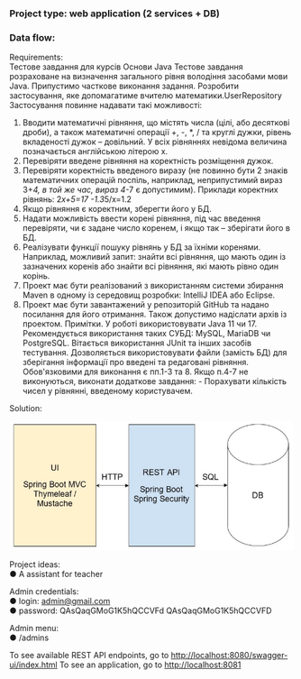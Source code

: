 ### Project type: web application (2 services + DB)

### Data flow:

Requirements:<br>
Тестове завдання для курсів Основи Java
Тестове завдання розраховане на визначення загального рівня володіння засобами мови Java. Припустимо часткове виконання задання.
Розробити застосування, яке допомагатиме вчителю математики.UserRepository
Застосування повинне надавати такі можливості:<br> 
1. Вводити математичні рівняння, що містять числа (цілі, або десяткові дроби), а також математичні операції +, -, *, / та круглі дужки, рівень вкладеності дужок – довільний. У всіх рівняннях невідома величина позначається англійською літерою x.<br>
2. Перевіряти введене рівняння на коректність розміщення дужок.<br>
3. Перевіряти коректність введеного виразу (не повинно бути 2 знаків математичних операцій поспіль, наприклад, неприпустимий вираз 3+*4, в той же час, вираз 4*-7 є допустимим).
Приклади коректних рівнянь:
2*x+5=17 -1.3*5/x=1.2<br>
4. Якщо рівняння є коректним, зберегти його у БД.<br>
5. Надати можливість ввести корені рівняння, під час введення перевіряти, чи є задане число коренем, і якщо так – зберігати його в БД.<br> 
6. Реалізувати функції пошуку рівнянь у БД за їхніми коренями.
   Наприклад, можливий запит: знайти всі рівняння, що мають один із зазначених коренів або знайти всі рівняння, які мають рівно один корінь.<br> 
7. Проект має бути реалізований з використанням системи збирання Maven в одному із середовищ розробки: IntelliJ IDEA або Eclipse.
8. Проект має бути завантажений у репозиторій GitHub та надано
   посилання для його отримання. Також допустимо надіслати архів із проектом.
   Примітки.
   У роботі використовувати Java 11 чи 17.
   Рекомендується використання таких СУБД: MySQL, MariaDB чи PostgreSQL.
   Вітається використання JUnit та інших засобів тестування.
   Дозволяється використовувати файли (замість БД) для зберігання інформації про введені та редаговані рівняння.
   Обов'язковими для виконання є пп.1-3 та 8. Якщо п.4-7 не виконуються, виконати додаткове завдання: - Порахувати кількість чисел у рівнянні, введеному користувачем.

Solution:

![](task.png)

Project ideas:<br>
●	A assistant for teacher<br>

Admin credentials:<br>
●	login: admin@gmail.com<br>
●	password: QAsQaqGMoG1K5hQCCVFd
QAsQaqGMoG1K5hQCCVFD

Admin menu:<br>
●	/admins

To see available REST API endpoints, go to [http://localhost:8080/swagger-ui/index.html]()
To see an application, go to [http://localhost:8081]()
